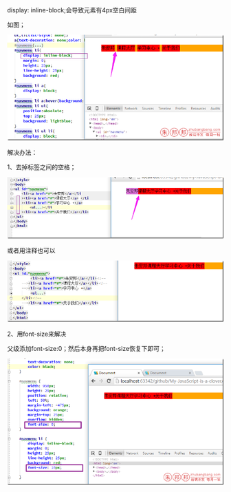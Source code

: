 display: inline-block;会导致元素有4px空白间距

如图；

![](./img/inline-block-01.png)

解决办法：

1、去掉标签之间的空格；

![](./img/inline-block-02.png)


或者用注释也可以

![](./img/inline-block-03.png)


2、用font-size来解决

父级添加font-size:0；然后本身再把font-size恢复下即可；

![](./img/inline-block-04.png)


